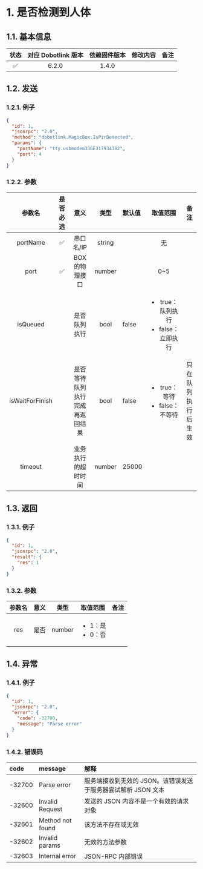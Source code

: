 # 1. 是否检测到人体

## 1.1. 基本信息

| 状态 | 对应 Dobotlink 版本 | 依赖固件版本 | 修改内容 | 备注 |
| :--: | :-----------------: | :----------: | :------- | :--: |
|  ✅  |        6.2.0        |    1.4.0     |          |      |

## 1.2. 发送

### 1.2.1. 例子

```json
{
  "id": 1,
  "jsonrpc": "2.0",
  "method": "dobotlink.MagicBox.IsPirDetected",
  "params": {
    "portName": "tty.usbmodem336E317934382",
    "port": 4
  }
}
```

### 1.2.2. 参数

<table>
  <thead>
    <tr>
      <th style="text-align:center">&#x53C2;&#x6570;&#x540D;</th>
      <th style="text-align:center">&#x662F;&#x5426;&#x5FC5;&#x9009;</th>
      <th style="text-align:center">&#x610F;&#x4E49;</th>
      <th style="text-align:center">&#x7C7B;&#x578B;</th>
      <th style="text-align:left">&#x9ED8;&#x8BA4;&#x503C;</th>
      <th style="text-align:center">&#x53D6;&#x503C;&#x8303;&#x56F4;</th>
      <th style="text-align:center">&#x5907;&#x6CE8;</th>
    </tr>
  </thead>
  <tbody>
    <tr>
      <td style="text-align:center">portName</td>
      <td style="text-align:center">&#x2705;</td>
      <td style="text-align:center">&#x4E32;&#x53E3;&#x540D;/IP</td>
      <td style="text-align:center">string</td>
      <td style="text-align:left"></td>
      <td style="text-align:center">&#x65E0;</td>
      <td style="text-align:center"></td>
    </tr>
    <tr>
      <td style="text-align:center">port</td>
      <td style="text-align:center">&#x2705;</td>
      <td style="text-align:center">BOX&#x7684;&#x7269;&#x7406;&#x63A5;&#x53E3;</td>
      <td style="text-align:center">number</td>
      <td style="text-align:left"></td>
      <td style="text-align:center">0~5</td>
      <td style="text-align:center"></td>
    </tr>
    <tr>
      <td style="text-align:center">isQueued</td>
      <td style="text-align:center"></td>
      <td style="text-align:center">&#x662F;&#x5426;&#x961F;&#x5217;&#x6267;&#x884C;</td>
      <td style="text-align:center">bool</td>
      <td style="text-align:left">false</td>
      <td style="text-align:center">
        <ul>
          <li>true&#xFF1A;&#x961F;&#x5217;&#x6267;&#x884C;</li>
          <li>false&#xFF1A;&#x7ACB;&#x5373;&#x6267;&#x884C;</li>
        </ul>
      </td>
      <td style="text-align:center"></td>
    </tr>
    <tr>
      <td style="text-align:center">isWaitForFinish</td>
      <td style="text-align:center"></td>
      <td style="text-align:center">&#x662F;&#x5426;&#x7B49;&#x5F85;&#x961F;&#x5217;&#x6267;&#x884C;&#x5B8C;&#x6210;&#x518D;&#x8FD4;&#x56DE;&#x7ED3;&#x679C;</td>
      <td
      style="text-align:center">bool</td>
        <td style="text-align:left">false</td>
        <td style="text-align:center">
          <p></p>
          <ul>
            <li>true&#xFF1A;&#x7B49;&#x5F85;</li>
            <li>false&#xFF1A;&#x4E0D;&#x7B49;&#x5F85;</li>
          </ul>
        </td>
        <td style="text-align:center">&#x53EA;&#x5728;&#x961F;&#x5217;&#x6267;&#x884C;&#x540E;&#x751F;&#x6548;</td>
    </tr>
    <tr>
      <td style="text-align:center">timeout</td>
      <td style="text-align:center"></td>
      <td style="text-align:center">&#x4E1A;&#x52A1;&#x6267;&#x884C;&#x7684;&#x8D85;&#x65F6;&#x65F6;&#x95F4;</td>
      <td
      style="text-align:center">number</td>
        <td style="text-align:left">25000</td>
        <td style="text-align:center"></td>
        <td style="text-align:center"></td>
    </tr>
  </tbody>
</table>

## 1.3. 返回

### 1.3.1. 例子

```json
{
  "id": 1,
  "jsonrpc": "2.0",
  "result": {
    "res": 1
  }
}
```

### 1.3.2. 参数

<table>
  <thead>
    <tr>
      <th style="text-align:center">&#x53C2;&#x6570;&#x540D;</th>
      <th style="text-align:center">&#x610F;&#x4E49;</th>
      <th style="text-align:center">&#x7C7B;&#x578B;</th>
      <th style="text-align:center">&#x53D6;&#x503C;&#x8303;&#x56F4;</th>
      <th style="text-align:center">&#x5907;&#x6CE8;</th>
    </tr>
  </thead>
  <tbody>
    <tr>
      <td style="text-align:center">res</td>
      <td style="text-align:center">&#x662F;&#x5426;</td>
      <td style="text-align:center">number</td>
      <td style="text-align:center">
        <ul>
          <li>1&#xFF1A;&#x662F;</li>
          <li>0&#xFF1A;&#x5426;</li>
        </ul>
      </td>
      <td style="text-align:center"></td>
    </tr>
  </tbody>
</table>

## 1.4. 异常

### 1.4.1. 例子

```json
{
  "id": 1,
  "jsonrpc": "2.0",
  "error": {
    "code": -32700,
    "message": "Parse error"
  }
}
```

### 1.4.2. 错误码

| code   | message          | 解释                                                          |
| :----- | :--------------- | :------------------------------------------------------------ |
| -32700 | Parse error      | 服务端接收到无效的 JSON。该错误发送于服务器尝试解析 JSON 文本 |
| -32600 | Invalid Request  | 发送的 JSON 内容不是一个有效的请求对象                        |
| -32601 | Method not found | 该方法不存在或无效                                            |
| -32602 | Invalid params   | 无效的方法参数                                                |
| -32603 | Internal error   | JSON-RPC 内部错误                                             |
